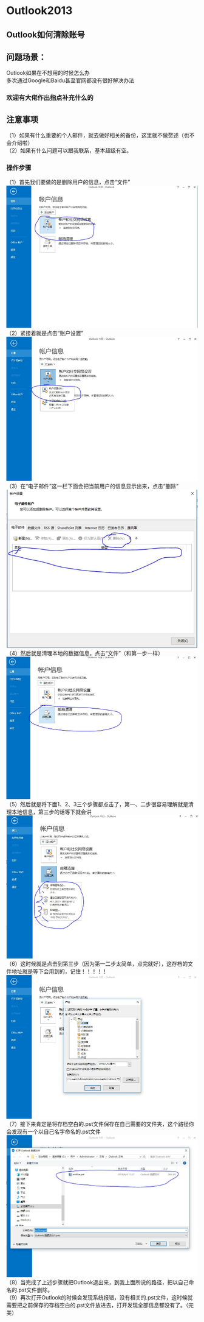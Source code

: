 # Outlook2013  
## Outlook如何清除账号  
  
## 问题场景：
Outlook如果在不想用的时候怎么办  
多次通过Google和Baidu甚至官网都没有很好解决办法  

### 欢迎有大佬作出指点补充什么的

## 注意事项  
（1）如果有什么重要的个人邮件，就去做好相关的备份，这里就不做赘述（也不会介绍啦）  
（2）如果有什么问题可以跟我联系，基本超级有空。  

### 操作步骤  
（1）首先我们要做的是删除用户的信息，点击“文件”  
![](https://github.com/ciciandjojo/Outlook-/blob/master/1.JPG)  
（2）紧接着就是点击“账户设置”  
![](https://github.com/ciciandjojo/Outlook-/blob/master/2.JPG)  
（3）在“电子邮件”这一栏下面会把当前用户的信息显示出来，点击“删除”  
![](https://github.com/ciciandjojo/Outlook-/blob/master/3.JPG)  
（4）然后就是清理本地的数据信息，点击“文件”（和第一步一样）  
![](https://github.com/ciciandjojo/Outlook-/blob/master/4.JPG)  
（5）然后就是将下面1、2、3三个步骤都点击了，第一、二步很容易理解就是清理本地信息，第三步的话等下就会讲  
![](https://github.com/ciciandjojo/Outlook-/blob/master/5.JPG)  
（6）这时候就是点击到第三步（因为第一二步太简单，点完就好），这存档的文件地址就是等下会用到的，记住！！！！！  
![](https://github.com/ciciandjojo/Outlook-/blob/master/6.JPG)  
（7）接下来肯定是将存档空白的.pst文件保存在自己需要的文件夹，这个路径你会发现有一个以自己名字命名的.pst文件  
![](https://github.com/ciciandjojo/Outlook-/blob/master/7.JPG)  
（8）当完成了上述步骤就把Outlook退出来，到我上面所说的路径，把以自己命名的.pst文件删除。  
（9）再次打开Outlook的时候会发现系统报错，没有相关的.pst文件，这时候就需要把之前保存的存档空白的.pst文件放进去，打开发现全部信息都没有了。（完美）  

